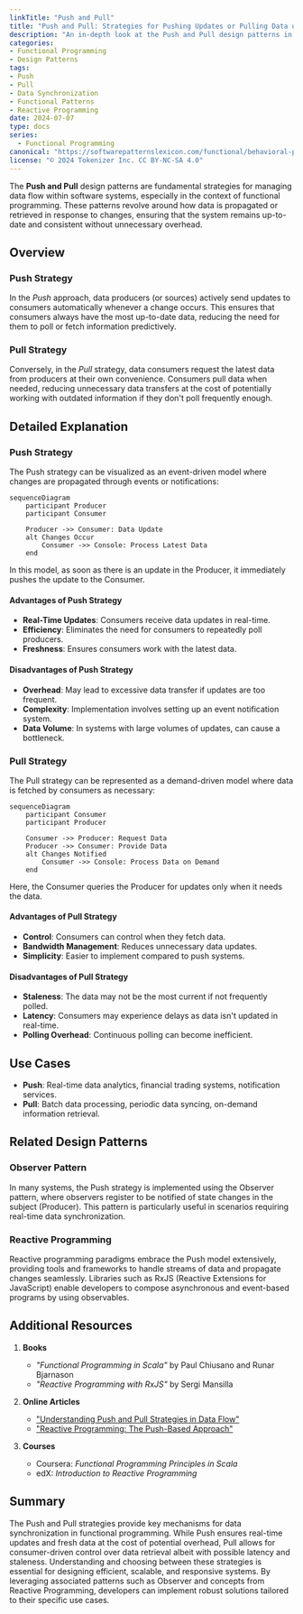 ```yaml
---
linkTitle: "Push and Pull"
title: "Push and Pull: Strategies for Pushing Updates or Pulling Data upon Changes"
description: "An in-depth look at the Push and Pull design patterns in functional programming, focusing on strategies for efficient data synchronization through updates and retrieval."
categories:
- Functional Programming
- Design Patterns
tags:
- Push
- Pull
- Data Synchronization
- Functional Patterns
- Reactive Programming
date: 2024-07-07
type: docs
series:
  - Functional Programming
canonical: "https://softwarepatternslexicon.com/functional/behavioral-patterns/event-processing/push-and-pull"
license: "© 2024 Tokenizer Inc. CC BY-NC-SA 4.0"
---
```



The **Push and Pull** design patterns are fundamental strategies for managing data flow within software systems, especially in the context of functional programming. These patterns revolve around how data is propagated or retrieved in response to changes, ensuring that the system remains up-to-date and consistent without unnecessary overhead.

## Overview

### Push Strategy
In the *Push* approach, data producers (or sources) actively send updates to consumers automatically whenever a change occurs. This ensures that consumers always have the most up-to-date data, reducing the need for them to poll or fetch information predictively.

### Pull Strategy
Conversely, in the *Pull* strategy, data consumers request the latest data from producers at their own convenience. Consumers pull data when needed, reducing unnecessary data transfers at the cost of potentially working with outdated information if they don't poll frequently enough.

## Detailed Explanation

### Push Strategy

The Push strategy can be visualized as an event-driven model where changes are propagated through events or notifications:

```mermaid
sequenceDiagram
    participant Producer
    participant Consumer

    Producer ->> Consumer: Data Update
    alt Changes Occur
        Consumer ->> Console: Process Latest Data
    end
```

In this model, as soon as there is an update in the Producer, it immediately pushes the update to the Consumer.

#### Advantages of Push Strategy
- **Real-Time Updates**: Consumers receive data updates in real-time.
- **Efficiency**: Eliminates the need for consumers to repeatedly poll producers.
- **Freshness**: Ensures consumers work with the latest data.

#### Disadvantages of Push Strategy
- **Overhead**: May lead to excessive data transfer if updates are too frequent.
- **Complexity**: Implementation involves setting up an event notification system.
- **Data Volume**: In systems with large volumes of updates, can cause a bottleneck.

### Pull Strategy

The Pull strategy can be represented as a demand-driven model where data is fetched by consumers as necessary:

```mermaid
sequenceDiagram
    participant Consumer
    participant Producer

    Consumer ->> Producer: Request Data
    Producer ->> Consumer: Provide Data
    alt Changes Notified
        Consumer ->> Console: Process Data on Demand
    end
```

Here, the Consumer queries the Producer for updates only when it needs the data.

#### Advantages of Pull Strategy
- **Control**: Consumers can control when they fetch data.
- **Bandwidth Management**: Reduces unnecessary data updates.
- **Simplicity**: Easier to implement compared to push systems.

#### Disadvantages of Pull Strategy
- **Staleness**: The data may not be the most current if not frequently polled.
- **Latency**: Consumers may experience delays as data isn't updated in real-time.
- **Polling Overhead**: Continuous polling can become inefficient.

## Use Cases

- **Push**: Real-time data analytics, financial trading systems, notification services.
- **Pull**: Batch data processing, periodic data syncing, on-demand information retrieval.

## Related Design Patterns

### Observer Pattern
In many systems, the Push strategy is implemented using the Observer pattern, where observers register to be notified of state changes in the subject (Producer). This pattern is particularly useful in scenarios requiring real-time data synchronization.

### Reactive Programming
Reactive programming paradigms embrace the Push model extensively, providing tools and frameworks to handle streams of data and propagate changes seamlessly. Libraries such as RxJS (Reactive Extensions for JavaScript) enable developers to compose asynchronous and event-based programs by using observables.

## Additional Resources

1. **Books**
   - *"Functional Programming in Scala"* by Paul Chiusano and Runar Bjarnason
   - *"Reactive Programming with RxJS"* by Sergi Mansilla

2. **Online Articles**
   - ["Understanding Push and Pull Strategies in Data Flow"](https://example.com/push-pull-data-flow)
   - ["Reactive Programming: The Push-Based Approach"](https://example.com/reactive-programming)

3. **Courses**
   - Coursera: *Functional Programming Principles in Scala*
   - edX: *Introduction to Reactive Programming*

## Summary

The Push and Pull strategies provide key mechanisms for data synchronization in functional programming. While Push ensures real-time updates and fresh data at the cost of potential overhead, Pull allows for consumer-driven control over data retrieval albeit with possible latency and staleness. Understanding and choosing between these strategies is essential for designing efficient, scalable, and responsive systems. By leveraging associated patterns such as Observer and concepts from Reactive Programming, developers can implement robust solutions tailored to their specific use cases.
